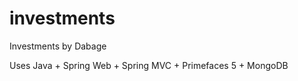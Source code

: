 investments
===========

Investments by Dabage

Uses Java + Spring Web + Spring MVC + Primefaces 5 + MongoDB
